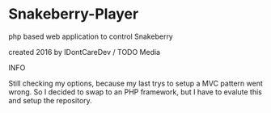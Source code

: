 # Snakeberry-Player
php based web application to control Snakeberry

created 2016 by IDontCareDev / TODO Media

INFO

Still checking my options, because my last trys to setup a MVC pattern went wrong. So I decided to swap to an PHP framework, but I have to evalute this and setup the repository.
